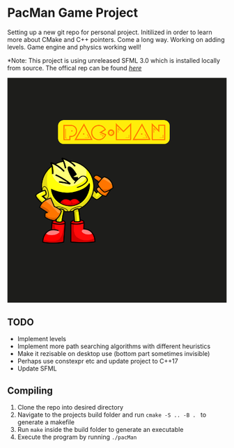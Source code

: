 # PacMan Game Project

Setting up a new git repo for personal project. Initilized in order to learn more about CMake and C++ pointers. Come a long way. Working on adding levels. Game engine and physics working well! 

*Note: This project is using unreleased SFML 3.0 which is installed locally from source. The offical rep can be found *[here](https://github.com/SFML/SFML)*

![Alt](/util/sprites/menuImage.png)

## TODO
- Implement levels
- Implement more path searching algorithms with different heuristics
- Make it rezisable on desktop use (bottom part sometimes invisible)
- Perhaps use constexpr etc and update project to C++17
- Update SFML

## Compiling

1. Clone the repo into desired directory
2. Navigate to the projects build folder and run `cmake -S .. -B . ` to generate a makefile
3. Run `make` inside the build folder to generate an executable
4. Execute the program by running `./pacMan`
